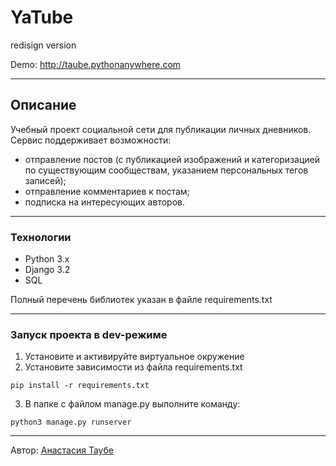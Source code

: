 # YaTube 

redisign version

Demo: http://taube.pythonanywhere.com

***

## Описание
Учебный проект социальной сети для публикации личных дневников. Сервис поддерживает 
возможности:
- отправление постов (с публикацией изображений и категоризацией по 
существующим сообществам, указанием персональных тегов записей); 
- отправление комментариев к постам;
- подписка на интересующих авторов.

***

### Технологии
- Python 3.x
- Django 3.2
- SQL

Полный перечень библиотек указан в файле requirements.txt

***

### Запуск проекта в dev-режиме
1. Установите и активируйте виртуальное окружение
2. Установите зависимости из файла requirements.txt
```
pip install -r requirements.txt
``` 
3. В папке с файлом manage.py выполните команду:
```
python3 manage.py runserver
```

***


Автор: [Анастасия Таубе](https://github.com/taube-a)
